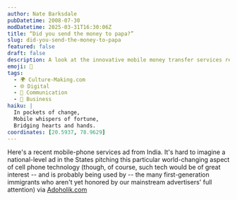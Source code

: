 ```yaml
---
author: Nate Barksdale
pubDatetime: 2008-07-30
modDatetime: 2025-03-31T16:30:06Z
title: “Did you send the money to papa?”
slug: did-you-send-the-money-to-papa
featured: false
draft: false
description: A look at the innovative mobile money transfer services reshaping lives in India.
emoji: 💸
tags:
  - 🌍 Culture-Making.com
  - 🌐 Digital
  - 💬 Communication
  - 💼 Business
haiku: |
  In pockets of change,  
  Mobile whispers of fortune,  
  Bridging hearts and hands.
coordinates: [20.5937, 78.9629]
---
```


Here's a recent mobile-phone services ad from India. It's hard to imagine a national-level ad in the States pitching this particular world-changing aspect of cell phone technology (though, of course, such tech would be of great interest -- and is probably being used by -- the many first-generation immigrants who aren't yet honored by our mainstream advertisers' full attention)
via [Adoholik.com](http://web.archive.org/web/20140722154952/http://adoholik.com/2008/07/12/airtel-send-money/)
